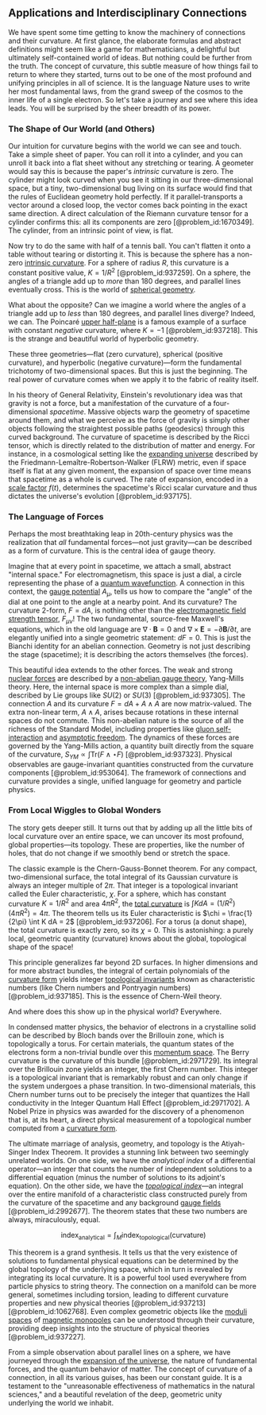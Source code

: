 ## Applications and Interdisciplinary Connections

We have spent some time getting to know the machinery of connections and their curvature. At first glance, the elaborate formulas and abstract definitions might seem like a game for mathematicians, a delightful but ultimately self-contained world of ideas. But nothing could be further from the truth. The concept of curvature, this subtle measure of how things fail to return to where they started, turns out to be one of the most profound and unifying principles in all of science. It is the language Nature uses to write her most fundamental laws, from the grand sweep of the cosmos to the inner life of a single electron. So let's take a journey and see where this idea leads. You will be surprised by the sheer breadth of its power.

### The Shape of Our World (and Others)

Our intuition for curvature begins with the world we can see and touch. Take a simple sheet of paper. You can roll it into a cylinder, and you can unroll it back into a flat sheet without any stretching or tearing. A geometer would say this is because the paper's *intrinsic* curvature is zero. The cylinder might look curved when you see it sitting in our three-dimensional space, but a tiny, two-dimensional bug living on its surface would find that the rules of Euclidean geometry hold perfectly. If it parallel-transports a vector around a closed loop, the vector comes back pointing in the exact same direction. A direct calculation of the Riemann curvature tensor for a cylinder confirms this: all its components are zero [@problem_id:1670349]. The cylinder, from an intrinsic point of view, is flat.

Now try to do the same with half of a tennis ball. You can't flatten it onto a table without tearing or distorting it. This is because the sphere has a non-zero [intrinsic curvature](@article_id:161207). For a sphere of radius $R$, this curvature is a constant positive value, $K = 1/R^2$ [@problem_id:937259]. On a sphere, the angles of a triangle add up to *more* than 180 degrees, and parallel lines eventually cross. This is the world of [spherical geometry](@article_id:267723).

What about the opposite? Can we imagine a world where the angles of a triangle add up to *less* than 180 degrees, and parallel lines diverge? Indeed, we can. The Poincaré [upper half-plane](@article_id:198625) is a famous example of a surface with constant *negative* curvature, where $K=-1$ [@problem_id:937218]. This is the strange and beautiful world of hyperbolic geometry.

These three geometries—flat (zero curvature), spherical (positive curvature), and hyperbolic (negative curvature)—form the fundamental trichotomy of two-dimensional spaces. But this is just the beginning. The real power of curvature comes when we apply it to the fabric of reality itself.

In his theory of General Relativity, Einstein's revolutionary idea was that gravity is not a force, but a manifestation of the curvature of a four-dimensional *spacetime*. Massive objects warp the geometry of spacetime around them, and what we perceive as the force of gravity is simply other objects following the straightest possible paths (geodesics) through this curved background. The curvature of spacetime is described by the Ricci tensor, which is directly related to the distribution of matter and energy. For instance, in a cosmological setting like the [expanding universe](@article_id:160948) described by the Friedmann-Lemaître-Robertson-Walker (FLRW) metric, even if space itself is flat at any given moment, the expansion of space over time means that spacetime as a whole is curved. The rate of expansion, encoded in a [scale factor](@article_id:157179) $f(t)$, determines the spacetime's Ricci scalar curvature and thus dictates the universe's evolution [@problem_id:937175].

### The Language of Forces

Perhaps the most breathtaking leap in 20th-century physics was the realization that *all* fundamental forces—not just gravity—can be described as a form of curvature. This is the central idea of gauge theory.

Imagine that at every point in spacetime, we attach a small, abstract "internal space." For electromagnetism, this space is just a dial, a circle representing the phase of a [quantum wavefunction](@article_id:260690). A connection in this context, the [gauge potential](@article_id:188491) $A_\mu$, tells us how to compare the "angle" of the dial at one point to the angle at a nearby point. And its curvature? The curvature 2-form, $F = dA$, is nothing other than the [electromagnetic field strength tensor](@article_id:266915), $F_{\mu\nu}$! The two fundamental, source-free Maxwell's equations, which in the old language are $\nabla \cdot \mathbf{B} = 0$ and $\nabla \times \mathbf{E} = -\partial \mathbf{B}/\partial t$, are elegantly unified into a single geometric statement: $dF=0$. This is just the Bianchi identity for an abelian connection. Geometry is not just describing the stage (spacetime); it is describing the actors themselves (the forces).

This beautiful idea extends to the other forces. The weak and strong [nuclear forces](@article_id:142754) are described by a [non-abelian gauge theory](@article_id:151843), Yang-Mills theory. Here, the internal space is more complex than a simple dial, described by Lie groups like $SU(2)$ or $SU(3)$ [@problem_id:937305]. The connection $A$ and its curvature $F=dA+A \wedge A$ are now matrix-valued. The extra non-linear term, $A \wedge A$, arises because rotations in these internal spaces do not commute. This non-abelian nature is the source of all the richness of the Standard Model, including properties like [gluon self-interaction](@article_id:154298) and [asymptotic freedom](@article_id:142618). The dynamics of these forces are governed by the Yang-Mills action, a quantity built directly from the square of the curvature, $S_{YM} \propto \int \text{Tr}(F \wedge \star F)$ [@problem_id:937323]. Physical observables are gauge-invariant quantities constructed from the curvature components [@problem_id:953064]. The framework of connections and curvature provides a single, unified language for geometry and particle physics.

### From Local Wiggles to Global Wonders

The story gets deeper still. It turns out that by adding up all the little bits of local curvature over an entire space, we can uncover its most profound, global properties—its topology. These are properties, like the number of holes, that do not change if we smoothly bend or stretch the space.

The classic example is the Chern-Gauss-Bonnet theorem. For any compact, two-dimensional surface, the total integral of its Gaussian curvature is always an integer multiple of $2\pi$. That integer is a topological invariant called the Euler characteristic, $\chi$. For a sphere, which has constant curvature $K=1/R^2$ and area $4\pi R^2$, the [total curvature](@article_id:157111) is $\int K dA = (1/R^2)(4\pi R^2) = 4\pi$. The theorem tells us its Euler characteristic is $\chi = \frac{1}{2\pi} \int K dA = 2$ [@problem_id:937206]. For a torus (a donut shape), the total curvature is exactly zero, so its $\chi=0$. This is astonishing: a purely local, geometric quantity (curvature) knows about the global, topological shape of the space!

This principle generalizes far beyond 2D surfaces. In higher dimensions and for more abstract bundles, the integral of certain polynomials of the [curvature form](@article_id:157930) yields integer [topological invariants](@article_id:138032) known as characteristic numbers (like Chern numbers and Pontryagin numbers) [@problem_id:937185]. This is the essence of Chern-Weil theory.

And where does this show up in the physical world? Everywhere.

In condensed matter physics, the behavior of electrons in a crystalline solid can be described by Bloch bands over the Brillouin zone, which is topologically a torus. For certain materials, the quantum states of the electrons form a non-trivial bundle over this [momentum space](@article_id:148442). The Berry curvature is the curvature of this bundle [@problem_id:2971729]. Its integral over the Brillouin zone yields an integer, the first Chern number. This integer is a topological invariant that is remarkably robust and can only change if the system undergoes a phase transition. In two-dimensional materials, this Chern number turns out to be precisely the integer that quantizes the Hall conductivity in the Integer Quantum Hall Effect [@problem_id:2971702]. A Nobel Prize in physics was awarded for the discovery of a phenomenon that is, at its heart, a direct physical measurement of a topological number computed from a [curvature form](@article_id:157930).

The ultimate marriage of analysis, geometry, and topology is the Atiyah-Singer Index Theorem. It provides a stunning link between two seemingly unrelated worlds. On one side, we have the *analytical index* of a differential operator—an integer that counts the number of independent solutions to a differential equation (minus the number of solutions to its adjoint's equation). On the other side, we have the *[topological index](@article_id:186708)*—an integral over the entire manifold of a characteristic class constructed purely from the curvature of the spacetime and any background [gauge fields](@article_id:159133) [@problem_id:2992677]. The theorem states that these two numbers are always, miraculously, equal.

$$
\text{index}_{\text{analytical}} = \int_M \text{index}_{\text{topological}}(\text{curvature})
$$

This theorem is a grand synthesis. It tells us that the very existence of solutions to fundamental physical equations can be determined by the global topology of the underlying space, which in turn is revealed by integrating its local curvature. It is a powerful tool used everywhere from particle physics to string theory. The connection on a manifold can be more general, sometimes including torsion, leading to different curvature properties and new physical theories [@problem_id:937213] [@problem_id:1062768]. Even complex geometric objects like the [moduli spaces](@article_id:159286) of [magnetic monopoles](@article_id:142323) can be understood through their curvature, providing deep insights into the structure of physical theories [@problem_id:937227].

From a simple observation about parallel lines on a sphere, we have journeyed through the [expansion of the universe](@article_id:159987), the nature of fundamental forces, and the quantum behavior of matter. The concept of curvature of a connection, in all its various guises, has been our constant guide. It is a testament to the "unreasonable effectiveness of mathematics in the natural sciences," and a beautiful revelation of the deep, geometric unity underlying the world we inhabit.